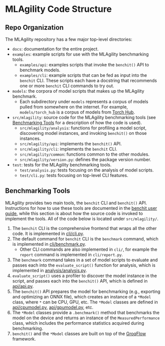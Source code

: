 # MLAgility Code Structure

## Repo Organization

The MLAgility repository has a few major top-level directories:
- `docs`: documentation for the entire project.
- `examples`: example scripts for use with the MLAgility benchmarking tools.
  - `examples/api`: examples scripts that invoke the `benchit()` API to benchmark models.
  - `examples/cli`: example scripts that can be fed as input into the `benchit` CLI. These scripts each have a docstring that recommends one or more `benchit` CLI commands to try out.
- `models`: the corpora of model scripts that makes up the MLAgility benchmark.
  - Each subdirectory under `models` represents a corpus of models pulled from somewhere on the internet. For example, `models/torch_hub` is a corpus of models from [Torch Hub](https://github.com/pytorch/hub).
- `src/mlagility`: source code for the MLAgility benchmarking tools (see [Benchmarking Tools](#benchmarking-tools) for a description of how the code is used).
  - `src/mlagility/analysis`: functions for profiling a model script, discovering model instances, and invoking `benchit()` on those instances.
  - `src/mlagility/api`: implements the `benchit()` API.
  - `src/mlagility/cli`: implements the `benchit` CLI.
  - `src/mlagility/common`: functions common to the other modules.
  - `src/mlagility/version.py`: defines the package version number.
- `test`: tests for the MLAgility benchmarking tools.
  - `test/analysis.py`: tests focusing on the analysis of model scripts.
  - `test/cli.py`: tests focusing on top-level CLI features.

## Benchmarking Tools

MLAgility provides two main tools, the `benchit` CLI and `benchit()` API. Instructions for how to use these tools are documented in the [benchit user guide](https://github.com/groq/mlagility/blob/main/docs/benchit_user_guide.md), while this section is about how the source code is invoked to implement the tools. All of the code below is located under `src/mlagility/`.

1. The `benchit` CLI is the comprehensive frontend that wraps all the other code. It is implemented in [cli/cli.py](https://github.com/groq/mlagility/blob/main/src/mlagility/cli/cli.py).
1. The default command for `benchit` CLI is the `benchmark` command, which is implemented in [cli/benchmark.py](https://github.com/groq/mlagility/blob/main/src/mlagility/cli/benchmark.py).
    - Other CLI commands are also implemented in `cli/`, for example the `report` command is implemented in `cli/report.py`.
1. The `benchmark` command takes in a set of model scripts to evaluate and passes each into the `evaluate_script()` function for analysis, which is implemented in [analysis/analysis.py](https://github.com/groq/mlagility/blob/main/src/mlagility/analysis/analysis.py).
1. `evaluate_script()` uses a profiler to discover the model instance in the script, and passes each into the `benchit()` API, which is defined in [api/api.py](https://github.com/groq/mlagility/blob/main/src/mlagility/api/api.py).
1. The `benchit()` API prepares the model for benchmarking (e.g., exporting and optimizing an ONNX file), which creates an instance of a `*Model` class, where `*` can be CPU, GPU, etc. The `*Model` classes are defined in [api/cpumodel.py](https://github.com/groq/mlagility/blob/main/src/mlagility/api/cpumodel.py), [api/gpumodel.py](https://github.com/groq/mlagility/blob/main/src/mlagility/api/gpumodel.py), etc.
1. The `*Model` classes provide a `.benchmark()` method that benchmarks the model on the device and returns an instance of the `MeasuredPerformance` class, which includes the performance statistics acquired during benchmarking.
1. `benchit()` and the `*Model` classes are built on top of the [GroqFlow](https://github.com/groq/groqflow) framework.